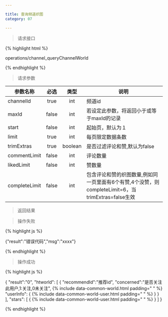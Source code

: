```yaml
---

title: 查询频道织图
category: 07

---
```


> 请求接口

{% highlight html %}

operations/channel_queryChannelWorld

{% endhighlight %}

> 请求参数

|参数名称			|必选		|类型		|说明									
|-------------------|:---------:|:---------:|--------------------------------------------
|channelId			|true		|int		|频道id
|maxId				|false		|int		|若设定此参数，将返回小于或等于maxId的记录
|start				|false		|int		|起始页，默认为１
|limit				|true		|int		|每页限定数据条数
|trimExtras			|true		|boolean	|是否过滤评论和赞,默认为false
|commentLimit		|false		|int		|评论数量
|likedLimit			|false		|int		|赞数量
|completeLimit		|false		|int		|包含评论和赞的织图数量,例如同一页里面有6个有赞,4个没赞，则completeLimit=6，当trimExtras=false生效


> 返回结果

> 操作失败

{% highlight js %}

{"result":"错误代码","msg":"xxxx"}

{% endhighlight %}

> 操作成功

{% highlight js %}

{
	"result":"0", 
	"htworld":
	[
		{
			"recommendId":"推荐id",
			"concerned":"是否关注此用户,1:关注,0未关注",
			{% include data-common-world.html padding="			" %}
			"userInfo":
			{
				{% include data-common-world-user.html padding="				" %}
			}
		}
	],
	"stars":
	[
		{
			{% include data-common-world-user.html padding="			" %}
		}
	]
}

{% endhighlight %}
